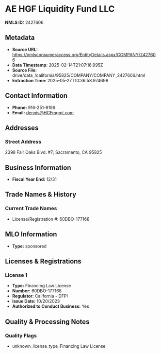 # AE HGF Liquidity Fund LLC

**NMLS ID:** 2427606

## Metadata
- **Source URL:** https://nmlsconsumeraccess.org/EntityDetails.aspx/COMPANY/2427606
- **Data Timestamp:** 2025-02-14T21:07:16.995Z
- **Source File:** drive/data_/california/95825/COMPANY/COMPANY_2427606.html
- **Extraction Time:** 2025-05-27T10:36:58.974699

## Contact Information
- **Phone:** 916-251-9196
- **Email:** dennis@HGFmgmt.com

## Addresses
### Street Address
2398 Fair Oaks Blvd. #7; Sacramento, CA 95825

## Business Information
- **Fiscal Year End:** 12/31

## Trade Names & History
### Current Trade Names
- License/Registration #: 60DBO-177168

## MLO Information
- **Type:** sponsored

## Licenses & Registrations

### License 1
- **Type:** Financing Law License
- **Number:** 60DBO-177168
- **Regulator:** California - DFPI
- **Issue Date:** 10/20/2023
- **Authorized to Conduct Business:** Yes

## Quality & Processing Notes
### Quality Flags
- unknown_license_type_Financing Law License
